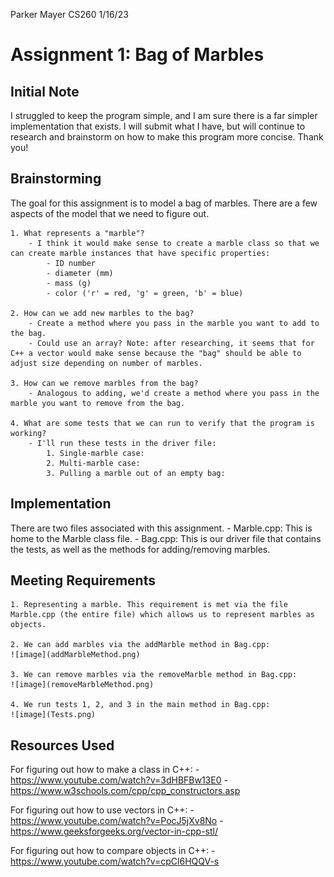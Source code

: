 Parker Mayer
CS260
1/16/23

# Assignment 1: Bag of Marbles

## Initial Note

I struggled to keep the program simple, and I am sure there is a far simpler implementation that exists. I will submit what I have, but will continue to research and brainstorm on how to make this program more concise. Thank you!

## Brainstorming

The goal for this assignment is to model a bag of marbles. There are a few aspects of the model that we need to figure out.

    1. What represents a "marble"?
        - I think it would make sense to create a marble class so that we can create marble instances that have specific properties:
            - ID number
            - diameter (mm)
            - mass (g)
            - color ('r' = red, 'g' = green, 'b' = blue)

    2. How can we add new marbles to the bag?
        - Create a method where you pass in the marble you want to add to the bag.
        - Could use an array? Note: after researching, it seems that for C++ a vector would make sense because the "bag" should be able to adjust size depending on number of marbles.

    3. How can we remove marbles from the bag?
        - Analogous to adding, we'd create a method where you pass in the marble you want to remove from the bag.

    4. What are some tests that we can run to verify that the program is working?
        - I'll run these tests in the driver file:
            1. Single-marble case:
            2. Multi-marble case:
            3. Pulling a marble out of an empty bag:

## Implementation

There are two files associated with this assignment.
    - Marble.cpp: This is home to the Marble class file.
    - Bag.cpp: This is our driver file that contains the tests, as well as the methods for adding/removing marbles.

## Meeting Requirements

    1. Representing a marble. This requirement is met via the file Marble.cpp (the entire file) which allows us to represent marbles as objects.

    2. We can add marbles via the addMarble method in Bag.cpp:
    ![image](addMarbleMethod.png)

    3. We can remove marbles via the removeMarble method in Bag.cpp:
    ![image](removeMarbleMethod.png)

    4. We run tests 1, 2, and 3 in the main method in Bag.cpp:
    ![image](Tests.png)

## Resources Used

For figuring out how to make a class in C++:
    - https://www.youtube.com/watch?v=3dHBFBw13E0
    - https://www.w3schools.com/cpp/cpp_constructors.asp

For figuring out how to use vectors in C++:
    - https://www.youtube.com/watch?v=PocJ5jXv8No
    - https://www.geeksforgeeks.org/vector-in-cpp-stl/
    
For figuring out how to compare objects in C++:
    - https://www.youtube.com/watch?v=cpCl6HQQV-s
